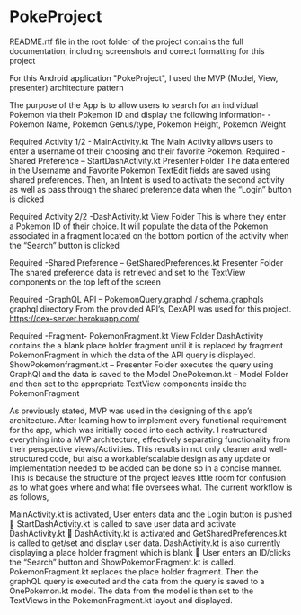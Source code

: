 # PokeProject

README.rtf file in the root folder of the project contains the full documentation, including screenshots and correct formatting for this project

For this Android application "PokeProject", I used the MVP (Model, View, presenter) architecture pattern

The purpose of the App is to allow users to search for an individual Pokemon via their Pokemon ID and display the following information-
-Pokemon Name, Pokemon Genus/type, Pokemon Height, Pokemon Weight

Required Activity 1/2 - MainActivity.kt
The Main Activity allows users to enter a username of their choosing and their favorite Pokemon. 
Required -Shared Preference – StartDashActivity.kt  Presenter Folder
The data entered in the Username and Favorite Pokemon TextEdit fields are saved using shared preferences. Then, an Intent is used to activate the second activity as well as pass through the shared preference data when the “Login” button is clicked

Required Activity 2/2 -DashActivity.kt  View Folder
This is where they enter a Pokemon ID of their choice. It will populate the data of the Pokemon associated in a fragment located on the bottom portion of the activity when the “Search” button is clicked 

Required -Shared Preference – GetSharedPreferences.kt  Presenter Folder
The shared preference data is retrieved and set to the TextView components on the top left of the screen

Required -GraphQL API – PokemonQuery.graphql / schema.graphqls  graphql directory
From the provided API’s, DexAPI was used for this project.  https://dex-server.herokuapp.com/

Required -Fragment- PokemonFragment.kt  View Folder
DashActivity contains the a blank place holder fragment until it is replaced by fragment PokemonFragment in which the data of the API query is displayed. ShowPokemonfragment.kt – Presenter Folder executes the query using GraphQl and the data is saved to the Model OnePokemon.kt – Model Folder and then set to the appropriate TextView components inside the PokemonFragment
  


As previously stated, MVP was used in the designing of this app’s architecture. After learning how to implement every functional requirement for the app, which was initially coded into each activity. I restructured everything into a MVP architecture, effectively separating functionality from their perspective views/Activities. This results in not only cleaner and well-structured code, but also a workable/scalable design as any update or implementation needed to be added can be done so in a concise manner. This is because the structure of the project leaves little room for confusion as to what goes where and what file oversees what. 
The current workflow is as follows,

MainActivity.kt is activated, User enters data and the Login button is pushed  StartDashActivity.kt is called to save user data and activate DashActivity.kt  DashActivity.kt is activated and GetSharedPreferences.kt is called to get/set and display user data. DashActivity.kt is also currently displaying a place holder fragment which is blank  User enters an ID/clicks the “Search” button and ShowPokemonFragment.kt is called. PokemonFragment.kt replaces the place holder fragment. Then the graphQL query is executed and the data from the query is saved to a OnePokemon.kt model. The data from the model is then set to the TextViews in the PokemonFragment.kt layout and displayed. 
